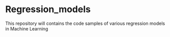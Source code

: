 # Regression_models

This repository will contains the code samples of various regression models in Machine Learning

